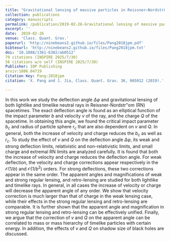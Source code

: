 ```yaml
---  
title: "Gravitational lensing of massive particles in Reissner–Nordström black hole spacetime"
collection: publications
category: manuscripts
permalink: /publication/2019-02-26-Gravitational lensing of massive particles in Reissner–Nordström black hole spacetime
excerpt: ''
date:  2019-02-26
venue: 'Class. Quant. Grav.'
paperurl: 'http://ninebeans2.github.io/files/Pang2018jpm.pdf'
bibtexurl: 'http://ninebeans2.github.io/files/Pang2018jpm.txt'
doi: '10.1088/1361-6382/ab0512'
79 citations (INSPIRE 2025/7/30)
56 citations w/o self (INSPIRE 2025/7/30)
Publisher: IOP Publishing
arxiv:1806.04719 
Citation Key: Pang:2018jpm
citation: 'X. Pang and J. Jia, Class. Quant. Grav. 36, 065012 (2019).'

---  
```


In this work we study the deflection angle $\Delta \varphi$ and gravitational lensing of both lightlike and timelike neutral rays in Reissner-Nordstr\"om (RN) spacetimes. The exact deflection angle is found as an elliptical function of the impact parameter $b$ and velocity $v$ of the ray, and the charge $Q$ of the spacetime. In obtaining this angle, we found the critical impact parameter $b_c$ and radius of particle sphere $r_c$ that are also dependent on $v$ and $Q$. In general, both the increase of velocity and charge reduces the $b_c$ as well as $r_c$. To study the effect of $v$ and $Q$ on the deflection angle $\Delta\varphi$, its weak and strong deflection limits, relativistic and non-relativistic limits, and small charge and extremal RN limits are analyzed carefully. It is found that both the increase of velocity and charge reduces the deflection angle. For weak deflection, the velocity and charge corrections appear respectively in the $\mathcal{O}(1/b)$ and $\mathcal{O}(1/b^2)$ orders. For strong deflections, these two corrections appear in the same order. The apparent angles and magnifications of weak and strong regular lensing, and retro-lensing are studied for both lightlike and timelike rays. In general, in all cases the increase of velocity or charge will decrease the apparent angle of any order. We show that velocity correction is much larger than that of charge in the weak lensing case, while their effects in the strong regular lensing and retro-lensing are comparable. It is further shown that the apparent angle and magnification in strong regular lensing and retro-lensing can be effectively unified. Finally, we argue that the correction of $v$ and $Q$ on the apparent angle can be correlated to mass or mass hierarchy of timelike particles with certain energy. In addition, the effects of $v$ and $Q$ on shadow size of black holes are discussed.

